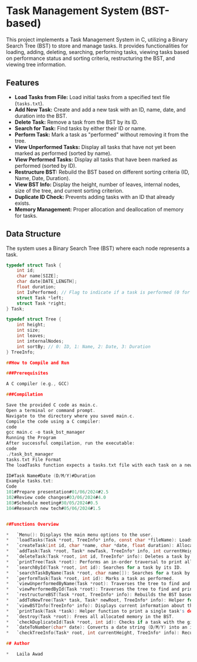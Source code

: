 # Task Management System (BST-based)

This project implements a Task Management System in C, utilizing a Binary Search Tree (BST) to store and manage tasks. It provides functionalities for loading, adding, deleting, searching, performing tasks, viewing tasks based on performance status and sorting criteria, restructuring the BST, and viewing tree information.

## Features

*   **Load Tasks from File:** Load initial tasks from a specified text file (`tasks.txt`).
*   **Add New Task:** Create and add a new task with an ID, name, date, and duration into the BST.
*   **Delete Task:** Remove a task from the BST by its ID.
*   **Search for Task:** Find tasks by either their ID or name.
*   **Perform Task:** Mark a task as "performed" without removing it from the tree.
*   **View Unperformed Tasks:** Display all tasks that have not yet been marked as performed (sorted by name).
*   **View Performed Tasks:** Display all tasks that have been marked as performed (sorted by ID).
*   **Restructure BST:** Rebuild the BST based on different sorting criteria (ID, Name, Date, Duration).
*   **View BST Info:** Display the height, number of leaves, internal nodes, size of the tree, and current sorting criterion.
*   **Duplicate ID Check:** Prevents adding tasks with an ID that already exists.
*   **Memory Management:** Proper allocation and deallocation of memory for tasks.

## Data Structure

The system uses a Binary Search Tree (BST) where each node represents a task.

```c
typedef struct Task {
    int id;
    char name[SIZE];
    char date[DATE_LENGTH];
    float duration;
    int IsPerformed; // Flag to indicate if a task is performed (0 for unperformed, 1 for performed)
    struct Task *left;
    struct Task *right;
} Task;

typedef struct Tree {
    int height;
    int size;
    int leaves;
    int internalNodes;
    int sortBy; // 0: ID, 1: Name, 2: Date, 3: Duration
} TreeInfo;

##How to Compile and Run

###Prerequisites

A C compiler (e.g., GCC)

###Compilation

Save the provided C code as main.c.
Open a terminal or command prompt.
Navigate to the directory where you saved main.c.
Compile the code using a C compiler:
code
gcc main.c -o task_bst_manager
Running the Program
After successful compilation, run the executable:
code
./task_bst_manager
tasks.txt File Format
The loadTasks function expects a tasks.txt file with each task on a new line, using # as a delimiter:

ID#Task Name#Date (D/M/Y)#Duration
Example tasks.txt:
Code
101#Prepare presentation#01/06/2024#2.5
102#Review code changes#03/06/2024#4.0
103#Schedule meeting#30/05/2024#0.5
104#Research new tech#05/06/2024#1.5


##Functions Overview

*   `Menu(): Displays the main menu options to the user.
*   `loadTasks(Task *root, TreeInfo* info, const char *fileName): Loads tasks from a file and inserts them into the BST.
*   `createTask(int id, char *name, char *date, float duration): Allocates memory and initializes a new Task node.
*   `addTask(Task *root, Task* newTask, TreeInfo* info, int currentHeight): Inserts a new task into the BST based on the current sortBy criterion.
*   `deleteTask(Task *root, int id, TreeInfo* info): Deletes a task by ID from the BST.
*   `printTree(Task *root): Performs an in-order traversal to print all tasks in the BST.
*   `searchById(Task *root, int id): Searches for a task by its ID.
*   `searchTaskByName(Task *root, char name[]): Searches for a task by its name (requires restructuring by name).
*   `performTask(Task *root, int id): Marks a task as performed.
*   `viewUnperformedByName(Task *root): Traverses the tree to find and print unperformed tasks (sorted by name if the tree is structured this way).
*   `viewPerformedById(Task *root): Traverses the tree to find and print performed tasks (sorted by ID if the tree is structured this way).
*   `restructureBST(Task *root, TreeInfo* info): Rebuilds the BST based on a new sorting criterion.
*   `addToNewTree(Task* task, Task* newRoot, TreeInfo* info): Helper for restructureBST, recursively adds tasks to a new tree.
*   `viewBSTInfo(TreeInfo* info): Displays current information about the BST (height, size, leaves, etc.).
*   `printTask(Task *task): Helper function to print a single task's details.
*   `destroy(Task *root): Frees all allocated memory in the BST.
*   `checkDuplicateId(Task *root, int id): Checks if a task with the given ID already exists in the BST.
*   `dateToNumber(char* date): Converts a date string (D/M/Y) into an integer for comparison.
*   `checkTreeInfo(Task* root, int currentHeight, TreeInfo* info): Recursively calculates and updates TreeInfo fields like height, leaves, and internal nodes.

## Author

*   Laila Awad
